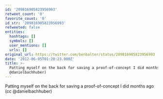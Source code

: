 ```yaml
---
id: '209816905823956993'
retweet_count: '0'
favorite_count: '0'
id_str: '209816905823956993'
retweeted: false
entities:
  hashtags: []
  symbols: []
  user_mentions: []
  urls: []
original_url: https://twitter.com/benbalter/status/209816905823956993
date: '2012-06-05T01:20:23.000Z'
title: >-
  Patting myself on the back for saving a proof-of-concept I did months ago (cc
  @danielbachhuber)
---
```


Patting myself on the back for saving a proof-of-concept I did months ago (cc @danielbachhuber)